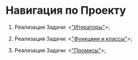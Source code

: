 # Навигация по Проекту

1. Реализация Задачи: <["Итераторы"](https://github.com/Ikul23/JS_ADVANCED/tree/main/HT1)>;

2. Реализация Задачи: <["Функциии и классы"](https://github.com/Ikul23/JS_ADVANCED/tree/main/HT2)>;

3. Реализация Задачи: <["Промисы"](https://github.com/Ikul23/JS_ADVANCED/tree/main/HT3)>;
